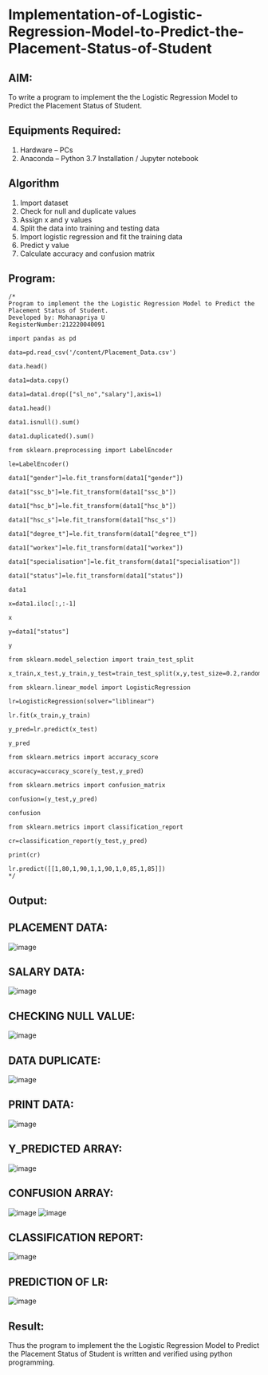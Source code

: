 # Implementation-of-Logistic-Regression-Model-to-Predict-the-Placement-Status-of-Student

## AIM:
To write a program to implement the the Logistic Regression Model to Predict the Placement Status of Student.

## Equipments Required:
1. Hardware – PCs
2. Anaconda – Python 3.7 Installation / Jupyter notebook

## Algorithm
1. Import dataset
2. Check for null and duplicate values
3. Assign x and y values
4. Split the data into training and testing data
5. Import logistic regression and fit the training data
6. Predict y value
7. Calculate accuracy and confusion matrix

## Program:
```
/*
Program to implement the the Logistic Regression Model to Predict the Placement Status of Student.
Developed by: Mohanapriya U
RegisterNumber:212220040091

import pandas as pd

data=pd.read_csv('/content/Placement_Data.csv')

data.head()

data1=data.copy()

data1=data1.drop(["sl_no","salary"],axis=1)

data1.head()

data1.isnull().sum()

data1.duplicated().sum()

from sklearn.preprocessing import LabelEncoder

le=LabelEncoder()

data1["gender"]=le.fit_transform(data1["gender"])

data1["ssc_b"]=le.fit_transform(data1["ssc_b"])

data1["hsc_b"]=le.fit_transform(data1["hsc_b"])

data1["hsc_s"]=le.fit_transform(data1["hsc_s"])

data1["degree_t"]=le.fit_transform(data1["degree_t"])

data1["workex"]=le.fit_transform(data1["workex"])

data1["specialisation"]=le.fit_transform(data1["specialisation"])

data1["status"]=le.fit_transform(data1["status"])

data1

x=data1.iloc[:,:-1]

x

y=data1["status"]

y

from sklearn.model_selection import train_test_split

x_train,x_test,y_train,y_test=train_test_split(x,y,test_size=0.2,random_state=0)

from sklearn.linear_model import LogisticRegression

lr=LogisticRegression(solver="liblinear")

lr.fit(x_train,y_train)

y_pred=lr.predict(x_test)

y_pred

from sklearn.metrics import accuracy_score

accuracy=accuracy_score(y_test,y_pred)

from sklearn.metrics import confusion_matrix

confusion=(y_test,y_pred)

confusion

from sklearn.metrics import classification_report

cr=classification_report(y_test,y_pred)

print(cr)

lr.predict([[1,80,1,90,1,1,90,1,0,85,1,85]])
*/
```
## Output:

## PLACEMENT DATA:
![image](https://github.com/srimathi-25/Implementation-of-Logistic-Regression-Model-to-Predict-the-Placement-Status-of-Student/assets/114581999/4a8f4795-6f8a-4001-bf67-241dc802fb5c)
## SALARY DATA:
![image](https://github.com/srimathi-25/Implementation-of-Logistic-Regression-Model-to-Predict-the-Placement-Status-of-Student/assets/114581999/d5ee33ad-1b02-4482-b4a6-e0be58e25e72)
## CHECKING NULL VALUE:
![image](https://github.com/srimathi-25/Implementation-of-Logistic-Regression-Model-to-Predict-the-Placement-Status-of-Student/assets/114581999/762f5d3f-1d86-4df8-b5a7-597c066e956f)
## DATA DUPLICATE:
![image](https://github.com/srimathi-25/Implementation-of-Logistic-Regression-Model-to-Predict-the-Placement-Status-of-Student/assets/114581999/544ede4f-ecc0-49d7-915c-24a407930373)
## PRINT DATA:
![image](https://github.com/srimathi-25/Implementation-of-Logistic-Regression-Model-to-Predict-the-Placement-Status-of-Student/assets/114581999/39724df8-e293-4047-a1dc-a31467d0cd8b)
## Y_PREDICTED ARRAY:
![image](https://github.com/srimathi-25/Implementation-of-Logistic-Regression-Model-to-Predict-the-Placement-Status-of-Student/assets/114581999/68015e7e-f105-4f28-9499-1fe9995c027a)
## CONFUSION ARRAY:
![image](https://github.com/srimathi-25/Implementation-of-Logistic-Regression-Model-to-Predict-the-Placement-Status-of-Student/assets/114581999/bfb8c5b2-87e7-4def-b1cd-d2ced2172d3d)
![image](https://github.com/srimathi-25/Implementation-of-Logistic-Regression-Model-to-Predict-the-Placement-Status-of-Student/assets/114581999/25b2ba47-83dc-4c65-bd6c-5c9a8879a6e6)
## CLASSIFICATION REPORT:
![image](https://github.com/srimathi-25/Implementation-of-Logistic-Regression-Model-to-Predict-the-Placement-Status-of-Student/assets/114581999/2aa1f569-3280-469e-ab99-e30a582ad14a)
## PREDICTION OF LR:
![image](https://github.com/srimathi-25/Implementation-of-Logistic-Regression-Model-to-Predict-the-Placement-Status-of-Student/assets/114581999/a5bde930-23e5-44e7-98e0-511b0440921e)



## Result:
Thus the program to implement the the Logistic Regression Model to Predict the Placement Status of Student is written and verified using python programming.
